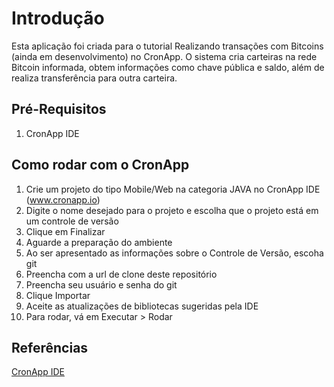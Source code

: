 # Introdução
Esta aplicação foi criada para o tutorial Realizando transações com Bitcoins (ainda em desenvolvimento) no CronApp. O sistema cria carteiras na rede Bitcoin informada, obtem informações como chave pública e saldo, além de realiza transferência para outra carteira.

## Pré-Requisitos
1. CronApp IDE

## Como rodar com o CronApp
1. Crie um projeto do tipo Mobile/Web na categoria JAVA no CronApp IDE (www.cronapp.io)
2. Digite o nome desejado para o projeto e escolha que o projeto está em um controle de versão
3. Clique em Finalizar
4. Aguarde a preparação do ambiente
3. Ao ser apresentado as informações sobre o Controle de Versão, escoha git
4. Preencha com a url de clone deste repositório
5. Preencha seu usuário e senha do git
6. Clique Importar
7. Aceite as atualizações de bibliotecas sugeridas pela IDE
8. Para rodar, vá em Executar > Rodar

## Referências
[CronApp IDE](http://www.cronapp.io/)
